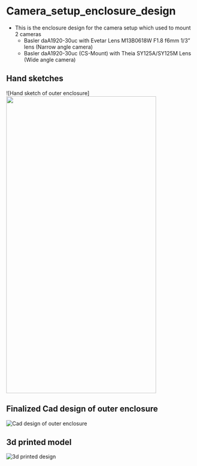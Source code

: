 # Camera_setup_enclosure_design
* This is the enclosure design for the camera setup which used to mount 2 cameras
  * Basler daA1920-30uc with Evetar Lens M13B0618W F1.8 f6mm 1/3” lens (Narrow angle camera)
  * Basler daA1920-30uc (CS-Mount) with Theia SY125A/SY125M Lens (Wide angle camera)
  
 
 ## Hand sketches
 ![Hand sketch of outer enclosure]<img src=/../main/images/hand_drawings/outer_enclosure_design.jpg width="400" height="790">
 
 ## Finalized Cad design of outer enclosure
 
 ![Cad design of outer enclosure](/../main/images/cad_design.png)
 
 ## 3d printed model
 
 ![3d printed design](/.../main/images/3d_printed_design.jpg)
 
